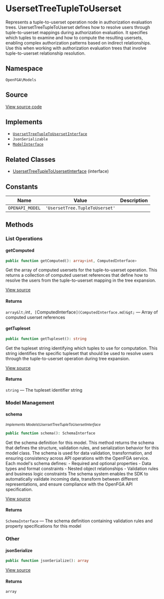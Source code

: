 # UsersetTreeTupleToUserset

Represents a tuple-to-userset operation node in authorization evaluation trees. UsersetTreeTupleToUserset defines how to resolve users through tuple-to-userset mappings during authorization evaluation. It specifies which tuples to examine and how to compute the resulting usersets, enabling complex authorization patterns based on indirect relationships. Use this when working with authorization evaluation trees that involve tuple-to-userset relationship resolution.

## Namespace

`OpenFGA\Models`

## Source

[View source code](https://github.com/evansims/openfga-php/blob/main/src/Models/UsersetTreeTupleToUserset.php)

## Implements

* [`UsersetTreeTupleToUsersetInterface`](UsersetTreeTupleToUsersetInterface.md)
* `JsonSerializable`
* [`ModelInterface`](ModelInterface.md)

## Related Classes

* [UsersetTreeTupleToUsersetInterface](Models/UsersetTreeTupleToUsersetInterface.md) (interface)

## Constants

| Name            | Value                          | Description |
| --------------- | ------------------------------ | ----------- |
| `OPENAPI_MODEL` | `'UsersetTree.TupleToUserset'` |             |

## Methods

### List Operations

#### getComputed

```php
public function getComputed(): array<int, ComputedInterface>

```

Get the array of computed usersets for the tuple-to-userset operation. This returns a collection of computed userset references that define how to resolve the users from the tuple-to-userset mapping in the tree expansion.

[View source](https://github.com/evansims/openfga-php/blob/main/src/Models/UsersetTreeTupleToUserset.php#L58)

#### Returns

`array&lt;`int`, [`ComputedInterface`](ComputedInterface.md)&gt;` — Array of computed userset references

#### getTupleset

```php
public function getTupleset(): string

```

Get the tupleset string identifying which tuples to use for computation. This string identifies the specific tupleset that should be used to resolve users through the tuple-to-userset operation during tree expansion.

[View source](https://github.com/evansims/openfga-php/blob/main/src/Models/UsersetTreeTupleToUserset.php#L67)

#### Returns

`string` — The tupleset identifier string

### Model Management

#### schema

*<small>Implements Models\UsersetTreeTupleToUsersetInterface</small>*

```php
public function schema(): SchemaInterface

```

Get the schema definition for this model. This method returns the schema that defines the structure, validation rules, and serialization behavior for this model class. The schema is used for data validation, transformation, and ensuring consistency across API operations with the OpenFGA service. Each model&#039;s schema defines: - Required and optional properties - Data types and format constraints - Nested object relationships - Validation rules and business logic constraints The schema system enables the SDK to automatically validate incoming data, transform between different representations, and ensure compliance with the OpenFGA API specification.

[View source](https://github.com/evansims/openfga-php/blob/main/src/Models/ModelInterface.php#L52)

#### Returns

`SchemaInterface` — The schema definition containing validation rules and property specifications for this model

### Other

#### jsonSerialize

```php
public function jsonSerialize(): array

```

[View source](https://github.com/evansims/openfga-php/blob/main/src/Models/UsersetTreeTupleToUserset.php#L76)

#### Returns

`array`
